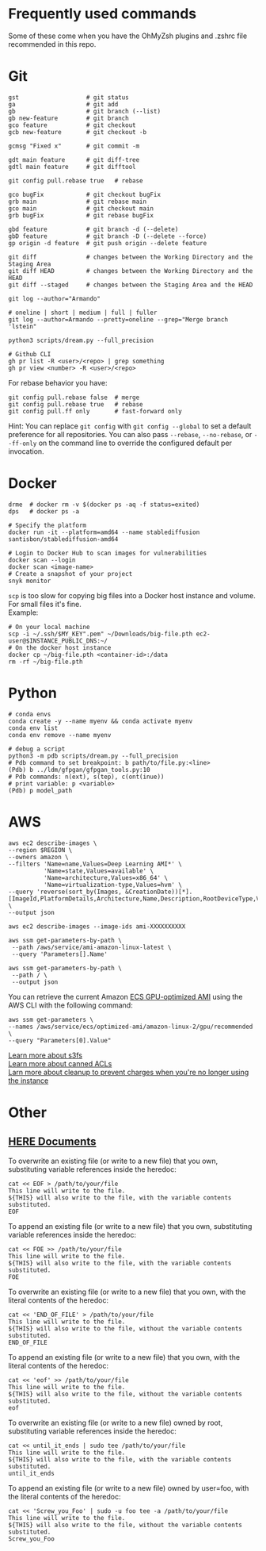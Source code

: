 # Frequently used commands
Some of these come when you have the OhMyZsh plugins and .zshrc file recommended in this repo.  

# Git
```Shell
gst                   # git status
ga                    # git add
gb                    # git branch (--list)
gb new-feature        # git branch
gco feature           # git checkout
gcb new-feature       # git checkout -b

gcmsg "Fixed x"       # git commit -m

gdt main feature      # git diff-tree
gdtl main feature     # git difftool 

git config pull.rebase true   # rebase

gco bugFix            # git checkout bugFix
grb main              # git rebase main
gco main              # git checkout main
grb bugFix            # git rebase bugFix

gbd feature           # git branch -d (--delete)
gbD feature           # git branch -D (--delete --force)
gp origin -d feature  # git push origin --delete feature

git diff              # changes between the Working Directory and the Staging Area
git diff HEAD         # changes between the Working Directory and the HEAD
git diff --staged     # changes between the Staging Area and the HEAD

git log --author="Armando"

# oneline | short | medium | full | fuller
git log --author=Armando --pretty=oneline --grep="Merge branch 'lstein"

python3 scripts/dream.py --full_precision

# Github CLI
gh pr list -R <user>/<repo> | grep something
gh pr view <number> -R <user>/<repo> 
```

For rebase behavior you have:
```Shell
git config pull.rebase false  # merge
git config pull.rebase true   # rebase
git config pull.ff only       # fast-forward only
```
Hint: You can replace ```git config``` with ```git config --global``` to set a default preference for all repositories. You can also pass ```--rebase```, ```--no-rebase```, or ```--ff-only``` on the command line to override the configured default per
invocation.

# Docker
```Shell
drme  # docker rm -v $(docker ps -aq -f status=exited)
dps   # docker ps -a

# Specify the platform
docker run -it --platform=amd64 --name stablediffusion santisbon/stablediffusion-amd64

# Login to Docker Hub to scan images for vulnerabilities
docker scan --login
docker scan <image-name>
# Create a snapshot of your project
snyk monitor
```

```scp``` is too slow for copying big files into a Docker host instance and volume. For small files it's fine.  
Example:
```Shell
# On your local machine
scp -i ~/.ssh/$MY_KEY".pem" ~/Downloads/big-file.pth ec2-user@$INSTANCE_PUBLIC_DNS:~/
# On the docker host instance
docker cp ~/big-file.pth <container-id>:/data
rm -rf ~/big-file.pth
```

# Python
```Shell
# conda envs
conda create -y --name myenv && conda activate myenv
conda env list
conda env remove --name myenv

# debug a script
python3 -m pdb scripts/dream.py --full_precision
# Pdb command to set breakpoint: b path/to/file.py:<line>
(Pdb) b ../ldm/gfpgan/gfpgan_tools.py:10
# Pdb commands: n(ext), s(tep), c(ont(inue))
# print variable: p <variable>
(Pdb) p model_path
```

# AWS

```Shell
aws ec2 describe-images \
--region $REGION \
--owners amazon \
--filters 'Name=name,Values=Deep Learning AMI*' \
          'Name=state,Values=available' \
          'Name=architecture,Values=x86_64' \
          'Name=virtualization-type,Values=hvm' \
--query 'reverse(sort_by(Images, &CreationDate))[*].[ImageId,PlatformDetails,Architecture,Name,Description,RootDeviceType,VirtualizationType]' \
--output json

aws ec2 describe-images --image-ids ami-XXXXXXXXXX

aws ssm get-parameters-by-path \
 --path /aws/service/ami-amazon-linux-latest \
 --query 'Parameters[].Name'

aws ssm get-parameters-by-path \
 --path / \
 --output json
```

You can retrieve the current Amazon [ECS GPU-optimized AMI](https://docs.aws.amazon.com/AmazonECS/latest/developerguide/ecs-optimized_AMI.html) using the AWS CLI with the following command:
```Shell
aws ssm get-parameters \
--names /aws/service/ecs/optimized-ami/amazon-linux-2/gpu/recommended \
--query "Parameters[0].Value" 
```

[Learn more about s3fs](https://github.com/s3fs-fuse/s3fs-fuse/blob/master/doc/man/s3fs.1.in)  
[Learn more about canned ACLs](https://docs.aws.amazon.com/AmazonS3/latest/userguide/acl-overview.html#canned-acl)  
[Larn more about cleanup to prevent charges when you're no longer using the instance](https://docs.aws.amazon.com/dlami/latest/devguide/launch-config-cleanup.html)  

# Other

## [HERE Documents](https://stackoverflow.com/a/25903579)  

To overwrite an existing file (or write to a new file) that you own, substituting variable references inside the heredoc:
```Shell
cat << EOF > /path/to/your/file
This line will write to the file.
${THIS} will also write to the file, with the variable contents substituted.
EOF
```

To append an existing file (or write to a new file) that you own, substituting variable references inside the heredoc:
```Shell
cat << FOE >> /path/to/your/file
This line will write to the file.
${THIS} will also write to the file, with the variable contents substituted.
FOE
```

To overwrite an existing file (or write to a new file) that you own, with the literal contents of the heredoc:
```Shell
cat << 'END_OF_FILE' > /path/to/your/file
This line will write to the file.
${THIS} will also write to the file, without the variable contents substituted.
END_OF_FILE
```

To append an existing file (or write to a new file) that you own, with the literal contents of the heredoc:
```Shell
cat << 'eof' >> /path/to/your/file
This line will write to the file.
${THIS} will also write to the file, without the variable contents substituted.
eof
```

To overwrite an existing file (or write to a new file) owned by root, substituting variable references inside the heredoc:
```Shell
cat << until_it_ends | sudo tee /path/to/your/file
This line will write to the file.
${THIS} will also write to the file, with the variable contents substituted.
until_it_ends
```

To append an existing file (or write to a new file) owned by user=foo, with the literal contents of the heredoc:
```Shell
cat << 'Screw_you_Foo' | sudo -u foo tee -a /path/to/your/file
This line will write to the file.
${THIS} will also write to the file, without the variable contents substituted.
Screw_you_Foo
```